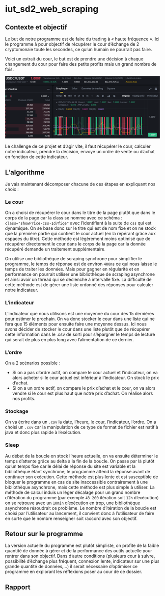 # iut_sd2_web_scraping

## Contexte et objectif

Le but de notre programme est de faire du trading à « haute fréquence ». Ici le programme à pour objectif de récupérer le cour d’échange de 2 cryptomonaie toute les secondes, ce qu’un humain ne pourrait pas faire.

Voici un extrait du cour, le but est de prendre une décision à chaque changement du cour pour faire des petits profits mais un grand nombre de fois.

![cour_USDC_USDT](cour_USDC_USDT.png)

Le challenge de ce projet et d’agir vite, il faut récupérer le cour, calculer notre indicateur, prendre la décision, envoyé un ordre de vente ou d’achat en fonction de cette indicateur.


## L'algorithme
Je vais maintenant décomposer chacune de ces étapes en expliquant nos choix :

### Le cour
On a choisi de récupérer le cour dans le titre de la page plutôt que dans le corps de la page car la class se nomme avec ce schéma : `class="showPrice-css-1d7fiqe"` avec l’identifiant à la suite de `css` qui est dynamique. On se base donc sur le titre qui est de nom fixe et on ne stock que la première partie qui contient le cour actuel (en la repérant grâce aux espaces du titre). Cette méthode est légèrement moins optimisé que de récupérer directement le cour dans le corps de la page car la donnée récupéré demande un traitement supplémentaire.

On utilise une bibliothèque de scraping synchrone pour simplifier le programme, le temps de réponse est de environ `400ms` ce qui nous laisse le temps de traiter les données. Mais pour gagner en régularité et en performance on pourrait utiliser une bibliothèque de scraping asynchrone et ainsi avoir un thread qui se déclenche à intervalle fixe. La difficulté de cette méthode est de gérer une liste ordonné des réponses pour calculer notre indicateur.

### L’indicateur
L’indicateur que nous utilisons est une moyenne du cour des 15 dernières pour estimer le prochain. On va donc stocker le cour dans une liste qui ne fera que 15 éléments pour ensuite faire une moyenne dessus.
Ici nous avons décider de stocker le cour dans une liste plutôt que de récupérer cette information dans le .csv de sorti pour s’épargner le temps de lecture qui serait de plus en plus long avec l’alimentation de ce dernier.

### L’ordre
On a 2 scénarios possible :
+ Si on a pas d’ordre actif, on compare le cour actuel et l’indicateur, on va alors acheter si le cour actuel est inférieur à l’indicateur. On stock le prix d’achat.
+ Si on a un ordre actif, on compare le prix d’achat et le cour, on va alors vendre si le cour est plus haut que notre prix d’achat. On réalise alors nos profits.

### Stockage
On va écrire dans un `.csv` la date, l’heure, le cour, l’indicateur, l’ordre. On a choisi un `.csv` car la manipulation de ce type de format de fichier est natif à java et donc plus rapide à l’exécution.

### Sleep
Au début de la boucle on stock l’heure actuelle, on va ensuite déterminer le temps d’attente grâce au delta à la fin de la boucle. On passe par là plutôt qu’un temps fixe car le délai de réponse du site est variable et la bibliothèque étant synchrone, le programme attend la réponse avant de continuer son exécution. Cette méthode est plus lente et est susceptible de bloquer le programme en cas de site inaccessible contrairement à une bibliothèque asynchrone, mais cette méthode est plus simple à utiliser.
La méthode de calcul induis un léger décalage pour un grand nombre d’itération du programme (par exemple `43 200` itération soit `12h` d’exécution) on se retrouve avec un `10min` d’exécution en trop, une bibliothèque asynchrone résoudrait ce problème.
Le nombre d’itération de la boucle est choisi par l’utilisateur au lancement, il convient donc à l’utilisateur de faire en sorte que le nombre renseigner soit raccord avec son objectif.


## Retour sur le programme
La version actuelle du programme est plutôt simpliste, on profite de la faible quantité de donnée à gérer et de la performance des outils actuelle pour rentrer dans son objectif.
Dans d’autre conditions (plusieurs cour à suivre, possibilité d’échange plus fréquent, connexion lente, indicateur sur une plus grande quantité de données,…) il serait nécessaire d’optimiser ce programme en explorant les réflexions poser au cour de ce dossier.

## Rapport

